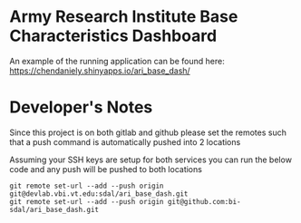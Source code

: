 # Army Research Institute Base Characteristics Dashboard

An example of the running application can be found here: https://chendaniely.shinyapps.io/ari_base_dash/

# Developer's Notes

Since this project is on both gitlab and github please set the remotes such that a push command is automatically pushed into 2 locations

Assuming your SSH keys are setup for both services you can run the below code and any push will be pushed to both locations

```
git remote set-url --add --push origin git@devlab.vbi.vt.edu:sdal/ari_base_dash.git
git remote set-url --add --push origin git@github.com:bi-sdal/ari_base_dash.git
```
